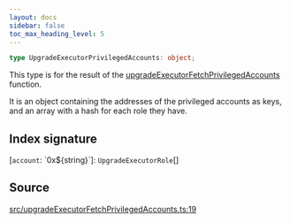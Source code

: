 ```yaml
---
layout: docs
sidebar: false
toc_max_heading_level: 5
---
```


```ts
type UpgradeExecutorPrivilegedAccounts: object;
```

This type is for the result of the [upgradeExecutorFetchPrivilegedAccounts](../functions/upgradeExecutorFetchPrivilegedAccounts.md) function.

It is an object containing the addresses of the privileged accounts as keys,
and an array with a hash for each role they have.

## Index signature

 \[`account`: \`0x$\{string\}\`\]: `UpgradeExecutorRole`[]

## Source

[src/upgradeExecutorFetchPrivilegedAccounts.ts:19](https://github.com/OffchainLabs/arbitrum-orbit-sdk/blob/cfcbd32d6879cf7817a33b24f062a0fd879ea257/src/upgradeExecutorFetchPrivilegedAccounts.ts#L19)
